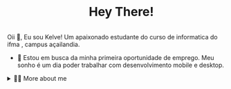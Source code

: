 <div id="user-content-toc">
  <ul align="center">
    <summary><h1 style="display: inline-block">Hey There!</h1></summary>
</div>

<!-- Presentation -->
<p>
  

  Oii 👋, Eu sou Kelve! Um apaixonado estudante do curso de informatica do ifma , campus açailandia.

  <!--
  - 🌱 I am currently studying systems analysis and development at Cruzeiro do Sul<img align="center" alt="html5" src="https://img.shields.io/badge/Edx-193A3E?style=for-the-badge&logo=edx&logoColor=white" />
  -->
  - 🔭 Estou em busca da minha primeira oportunidade de emprego. Meu sonho é um dia poder trabalhar com desenvolvimento mobile e desktop.
</p>

<!-- Dropdown -->
<details>
  <summary>👨‍💻 More about me</summary>

  - 💬 Tenho 18 anos e atualmente moro no Brasil. e possuo experiência em JavaScript, Html, Java,Css.


  - ⚡ Gosto de assistir filmes e jogar! Acredito que os nossos interesses pessoais contribuem para o surgimento de novas ideias, para a resolução de problemas e para a melhoria do mundo.
</detalhes>



<!-- Links -->
[![LinkedIn](https://img.shields.io/badge/LinkedIn-0077B5?style=for-the-badge&logo=linkedin&logoColor=white)](https://www.linkedin.com/in/alefalvesaraujo/)
[![Instagram](https://img.shields.io/badge/Instagram-E4405F?style=for-the-badge&logo=instagram&logoColor=white)]()



<!-- Portfolio 
## Portfolio:
- []()
- []()
- []()
- []()
-->
<!-- GIF -->
<div align="left">
  
</div>

###


## 🔥 Skills
<!-- Skills: Programming Languages -->
<div style="flex-basis: 48%;">
  <h3>Working Languages</h3>
  <img align="center" alt="Js" height="30" width="40" src="https://raw.githubusercontent.com/devicons/devicon/master/icons/javascript/javascript-plain.svg">
  <img align="center" alt="TypeScript" height="30" width="40" src="https://cdn.jsdelivr.net/gh/devicons/devicon/icons/typescript/typescript-original.svg">
  <img align="center" alt="nodejs" height="30" width="40" src="https://cdn.jsdelivr.net/gh/devicons/devicon/icons/nodejs/nodejs-original.svg">
  <img align="center" alt="Java" height="30" width="40" src="https://cdn.jsdelivr.net/gh/devicons/devicon/icons/java/java-original.svg">
  <img align="center" alt="mysql" height="30" width="40" src="https://cdn.jsdelivr.net/gh/devicons/devicon/icons/mysql/mysql-original.svg">
  <img align="center" alt="HTML" height="30" width="40" src="https://raw.githubusercontent.com/devicons/devicon/master/icons/html5/html5-original.svg">
  <img align="center" alt="CSS" height="30" width="40" src="https://raw.githubusercontent.com/devicons/devicon/master/icons/css3/css3-original.svg">
</div>
<br/>
<!-- Skills: Tools & Frameworks -->
<div style="flex-basis: 40%;">
  <h3>Tools & Frameworks</h3>
  <img align="center" alt="VScode" height="30" width="40" src="https://cdn.jsdelivr.net/gh/devicons/devicon/icons/vscode/vscode-original.svg">
  <img align="center" alt="Chris-AWS" height="30" width="40" src="https://cdn.jsdelivr.net/gh/devicons/devicon/icons/git/git-original.svg">
  <img align="center" alt="Next Js" height="30" width="40" src="https://cdn.jsdelivr.net/gh/devicons/devicon/icons/nextjs/nextjs-original.svg">
  <img align="center" alt="Tailwind CSS" height="80" width="80" src="https://cdn.jsdelivr.net/gh/devicons/devicon/icons/tailwindcss/tailwindcss-original-wordmark.svg">
</div>
  <!-- Skills: Libraries -->
<div style="flex-basis: 48%;">
  <h3>Libraries</h3>
  <img align="center" alt="ReactJs" height="30" width="40" src="https://cdn.jsdelivr.net/gh/devicons/devicon/icons/react/react-original.svg">
</div>

<!-- GithubStats -->
### ⚙️ GitHub Stats

![VariableBee GitHub stats](https://github-readme-stats.vercel.app/api?username=3alyef&show_icons=true&theme=gotham)

<table>
  <tr>
    <td>
      <img
        align="left"
        src="https://github-readme-stats.vercel.app/api/top-langs/?username=3alyef&theme=gotham&hide_border=false&include_all_commits=true&count_private=true&layout=compact"
        alt="Github Stats"
      />
    </td>
    <td>
      <br />
      <img
        align="left"
        src="https://github-readme-streak-stats.herokuapp.com/?user=3alyef&theme=gotham&hide_border=false"
        alt="Github Stats"
      />
    </td>
  </tr>
</table>
<!---
Dini021/Dini021 is a ✨ special ✨ repository because its `README.md` (this file) appears on your GitHub profile.
You can click the Preview link to take a look at your changes.
--->

